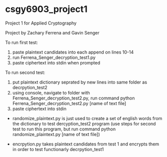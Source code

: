 # csgy6903_project1
Project 1 for Applied Cryptography

Project by Zachary Ferrena and Gavin Senger

To run first test:
1) paste plaintext candidates into each append on lines 10-14
2) run Ferrena_Senger_decryption_test1.py
3) paste ciphertext into stdin when prompted

To run second test:
1) put plaintext dictionary seprated by new lines into same folder as decrpytion_test2
2) using console, navigate to folder with Ferrena_Senger_decryption_test2.py, run command python Ferrena_Senger_decryption_test2.py [name of text file]
3) paste ciphertext into stdin

- randomize_plaintext.py is just used to create a set of english words from the dictionary to test dercyption_test2 program
(use steps for second test to run this program, but run command python randomize_plaintext.py [name of text file])

- encrpytion.py takes plaintext candidates from test 1 and encrypts them in order to test functionarly decrpytion_test1

